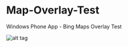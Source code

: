 Map-Overlay-Test
================

Windows Phone App - Bing Maps Overlay Test

![alt tag](http://i.imgur.com/ig3dMm1.jpg)

